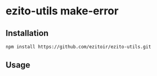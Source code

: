 # ezito-utils make-error

## Installation

    npm install https://github.com/ezitoir/ezito-utils.git

## Usage